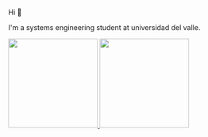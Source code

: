 Hi  👋

I'm a systems engineering student at universidad del valle.

<!--

Here are some ideas to get you started:

- 🔭 I’m currently working on ...
- 🌱 I’m currently learning ...
- 👯 I’m looking to collaborate on ...
- 🤔 I’m looking for help with ...
- 💬 Ask me about ...
- 📫 How to reach me: ...
- 😄 Pronouns: ...
- ⚡ Fun fact: ...
-->

<div>
  <a href="https://github.com/Lau36/Lau36">
  <img height="180cm" src="https://github-readme-stats.vercel.app/api?username=Lau36&show_icons=true&theme=compact"/>
  <img height="180cm" src="https://github-readme-stats.vercel.app/api/top-langs/?username=Lau36&layout=compact"/>
</div>

